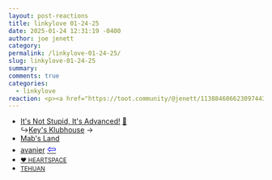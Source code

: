 ```yaml
---
layout: post-reactions
title: 𝚕𝚒𝚗𝚔𝚢𝚕𝚘𝚟𝚎 𝟶𝟷-𝟸𝟺-𝟸𝟻
date: 2025-01-24 12:31:19 -0400
author: joe jenett
category: 
permalink: /linkylove-01-24-25/
slug: linkylove-01-24-25
summary: 
comments: true
categories:
  - linkylove
reaction: <p><a href="https://toot.community/@jenett/113884606623097443"><img src="https://static.toot.community/cache/accounts/avatars/112/757/571/850/957/359/original/71a15e19bfc75e90.png" alt="" width="48"><br><span style="font-size:.9rem;">Pamela</span></a></p>
---
```

<ul class="linkylove">
	<li><a title="It's Not Stupid, It's Advanced! - An Invader Zim fansite!" href="https://itsnotstupid.com/">It's Not Stupid, It's Advanced!</a> <a title="source" href="https://pinboard.in/u:ramblinggit">📌</a><br>&#8618;<a title="Key" href="https://keysklubhouse.com/">Key's Klubhouse</a>  <span title="led to site shown below">&#8594;</span></li>
	<li><a title="Amber" href="http://www.mabsland.com/">Mab's Land</a></li>
	<li><a title="josh" href="https://avanier.dev/">avanier</a>  <a title="source" href="https://merveilles.town/@mikael"><span style="font-size:1.5em;color:blue;">&#8678;</span></a></li>
	<li><a title="Myrrh" href="https://heart143.neocities.org/"> <small>♥ HEARTSPACE</small></a></li>
	<li><a title="TEHUAN" href="https://tehuan.neocities.org/"><small>TEHUAN</small></a></li>
</ul>



<a style="display:none;" href="https://brid.gy/publish/mastodon"><small>(cross-posted to mastodon)</small></a>
